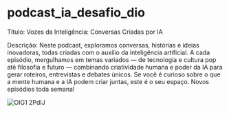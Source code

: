 # podcast_ia_desafio_dio
Título: Vozes da Inteligência: Conversas Criadas por IA

Descrição:
Neste podcast, exploramos conversas, histórias e ideias inovadoras, todas criadas com o auxílio da inteligência artificial. A cada episódio, mergulhamos em temas variados — de tecnologia e cultura pop até filosofia e futuro — combinando criatividade humana e poder da IA para gerar roteiros, entrevistas e debates únicos. Se você é curioso sobre o que a mente humana e a IA podem criar juntas, este é o seu espaço. Novos episódios toda semana!

![OIG1 2PdIJ](https://github.com/user-attachments/assets/4402ff21-7ceb-4c71-8caa-92f2cda789aa)
